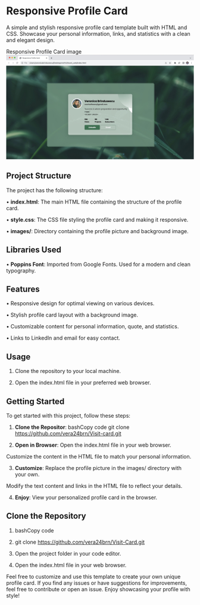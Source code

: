 # Responsive Profile Card

A simple and stylish responsive profile card template built with HTML and CSS. Showcase your personal information, links, and statistics with a clean and elegant design.

Responsive Profile Card image ![image](https://github.com/vera24brn/Visit-Card/blob/master/images/preview_Responsive_profile_Card.jpeg)

## Project Structure
The project has the following structure:

•	**index.html**: The main HTML file containing the structure of the profile card.

•	**style.css**: The CSS file styling the profile card and making it responsive.

•	**images/**: Directory containing the profile picture and background image.

## Libraries Used
•	**Poppins Font**: Imported from Google Fonts. Used for a modern and clean typography.

## Features
  •	Responsive design for optimal viewing on various devices.
 
  •	Stylish profile card layout with a background image.
 
  •	Customizable content for personal information, quote, and statistics.
 
  •	Links to LinkedIn and email for easy contact.

## Usage
1.	Clone the repository to your local machine.

2.	Open the index.html file in your preferred web browser.

## Getting Started
To get started with this project, follow these steps:

1.	**Clone the Repositor**:
bashCopy code
git clone https://github.com/vera24brn/Visit-card.git

2.	**Open in Browser**:
Open the index.html file in your web browser.

Customize the content in the HTML file to match your personal information.

3.	**Customize**:
Replace the profile picture in the images/ directory with your own.

Modify the text content and links in the HTML file to reflect your details.

4.	**Enjoy**:
View your personalized profile card in the browser.

## Clone the Repository
1. bashCopy code

2. git clone https://github.com/vera24brn/Visit-Card.git

3. Open the project folder in your code editor.

4. Open the index.html file in your web browser.


Feel free to customize and use this template to create your own unique profile card. If you find any issues or have suggestions for improvements, feel free to contribute or open an issue. Enjoy showcasing your profile with style!


